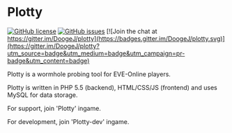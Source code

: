 # Plotty

[![GitHub license](https://img.shields.io/badge/license-AGPLv3-blue.svg)](https://raw.githubusercontent.com/DoogeJ/plotty/master/LICENSE)
[![GitHub issues](https://img.shields.io/github/issues/DoogeJ/plotty.svg)](https://github.com/DoogeJ/plotty/issues)
[![Join the chat at https://gitter.im/DoogeJ/plotty](https://badges.gitter.im/DoogeJ/plotty.svg)](https://gitter.im/DoogeJ/plotty?utm_source=badge&utm_medium=badge&utm_campaign=pr-badge&utm_content=badge)

Plotty is a wormhole probing tool for EVE-Online players.

Plotty is written in PHP 5.5 (backend), HTML/CSS/JS (frontend) and uses MySQL for data storage.

For support, join 'Plotty' ingame.

For development, join 'Plotty-dev' ingame.
